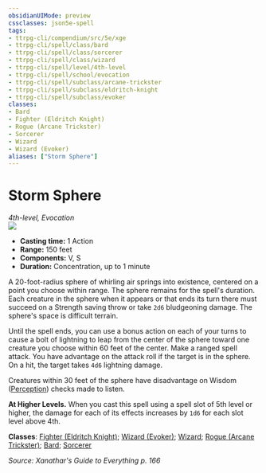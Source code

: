 ```yaml
---
obsidianUIMode: preview
cssclasses: json5e-spell
tags:
- ttrpg-cli/compendium/src/5e/xge
- ttrpg-cli/spell/class/bard
- ttrpg-cli/spell/class/sorcerer
- ttrpg-cli/spell/class/wizard
- ttrpg-cli/spell/level/4th-level
- ttrpg-cli/spell/school/evocation
- ttrpg-cli/spell/subclass/arcane-trickster
- ttrpg-cli/spell/subclass/eldritch-knight
- ttrpg-cli/spell/subclass/evoker
classes:
- Bard
- Fighter (Eldritch Knight)
- Rogue (Arcane Trickster)
- Sorcerer
- Wizard
- Wizard (Evoker)
aliases: ["Storm Sphere"]
---
```

# Storm Sphere
*4th-level, Evocation*  
![](2-Mechanics/CLI/spells/img/storm-sphere.webp#right)

- **Casting time:** 1 Action
- **Range:** 150 feet
- **Components:** V, S
- **Duration:** Concentration, up to 1 minute

A 20-foot-radius sphere of whirling air springs into existence, centered on a point you choose within range. The sphere remains for the spell's duration. Each creature in the sphere when it appears or that ends its turn there must succeed on a Strength saving throw or take `2d6` bludgeoning damage. The sphere's space is difficult terrain.

Until the spell ends, you can use a bonus action on each of your turns to cause a bolt of lightning to leap from the center of the sphere toward one creature you choose within 60 feet of the center. Make a ranged spell attack. You have advantage on the attack roll if the target is in the sphere. On a hit, the target takes `4d6` lightning damage.

Creatures within 30 feet of the sphere have disadvantage on Wisdom ([Perception](2-Mechanics/CLI/rules/skills.md#Perception)) checks made to listen.

**At Higher Levels.** When you cast this spell using a spell slot of 5th level or higher, the damage for each of its effects increases by `1d6` for each slot level above 4th.

**Classes**: [Fighter (Eldritch Knight)](2-Mechanics/CLI/lists/list-spells-classes-fighter-xphb-eldritch-knight-xphb.md "subclass=XPHB;class=XPHB"); [Wizard (Evoker)](2-Mechanics/CLI/lists/list-spells-classes-wizard-xphb-evoker-xphb.md "subclass=XPHB;class=XPHB"); [Wizard](2-Mechanics/CLI/lists/list-spells-classes-wizard.md); [Rogue (Arcane Trickster)](2-Mechanics/CLI/lists/list-spells-classes-rogue-xphb-arcane-trickster-xphb.md "subclass=XPHB;class=XPHB"); [Bard](2-Mechanics/CLI/lists/list-spells-classes-bard.md); [Sorcerer](2-Mechanics/CLI/lists/list-spells-classes-sorcerer.md)

*Source: Xanathar's Guide to Everything p. 166*